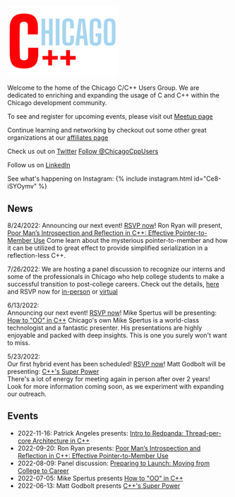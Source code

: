 <link rel="apple-touch-icon" sizes="180x180" href="apple-touch-icon.png">
<link rel="icon" type="image/png" sizes="32x32" href="favicon-32x32.png">
<link rel="icon" type="image/png" sizes="16x16" href="favicon-16x16.png">
<link rel="manifest" href="site.webmanifest">
<link rel="mask-icon" href="safari-pinned-tab.svg" color="#5bbad5">
<meta name="msapplication-TileColor" content="#da532c">
<meta name="theme-color" content="#ffffff">

<img src='ChicagoC++.png' width='50%' height='50%'>

Welcome to the home of the Chicago C/C++ Users Group. We are dedicated to enriching and expanding the usage of C and C++ within the Chicago development community.

To see and register for upcoming events, please visit out [Meetup page](https://www.meetup.com/Chicago-C-CPP-Users-Group)

Continue learning and networking by checkout out some other great organizations at our [affiliates page](./affiliates.md)

Check us out on [Twitter](https://twitter.com/ChicagoCppUsers)
<a href="https://twitter.com/ChicagoCppUsers?ref_src=twsrc%5Etfw" class="twitter-follow-button" data-show-count="false">Follow @ChicagoCppUsers</a>

Follow us on [LinkedIn](https://www.linkedin.com/company/chicago-cpp-users/about/)
<script src="https://platform.linkedin.com/in.js" type="text/javascript"> lang: en_US</script>
<script type="IN/FollowCompany" data-id="81519441" data-counter="none"></script>

See what's happening on Instagram:
{% include instagram.html id="Ce8-iSYOymv" %}

## News

8/24/2022:
Announcing our next event! [RSVP now](https://www.meetup.com/chicago-c-cpp-users-group/events/288020086/)!
Ron Ryan will present, [Poor Man’s Introspection and Reflection in C++: Effective Pointer-to-Member Use](events/2022-09)
Come learn about the mysterious pointer-to-member and how it can be utilized to great effect to provide simplified serialization in a reflection-less C++.

7/26/2022:
We are hosting a panel discussion to recognize our interns and some of the professionals in Chicago who help college students to make a successful transition to post-college careers.
Check out the details, [here](events/2022-08) and RSVP now for [in-person](https://www.meetup.com/chicago-c-cpp-users-group/events/287439990/) or [virtual](https://www.meetup.com/chicago-c-cpp-users-group/events/287440046/)

6/13/2022:  
Announcing our next event! [RSVP now](https://www.meetup.com/Chicago-C-CPP-Users-Group/events/)! Mike Spertus will be presenting: [How to "OO" in C++](events/2022-07)
Chicago's own Mike Spertus is a world-class technologist and a fantastic presenter. His presentations are highly enjoyable and packed with deep insights. This is one you surely won't want to miss.

5/23/2022:  
Our first hybrid event has been scheduled! [RSVP now](https://www.meetup.com/Chicago-C-CPP-Users-Group/events/286101553)! Matt Godbolt will be presenting: [C++'s Super Power](events/2022-06)  
There's a lot of energy for meeting again in person after over 2 years!  
Look for more information coming soon, as we experiment with expanding our outreach.


## Events

* 2022-11-16: Patrick Angeles presents: [Intro to Redpanda: Thread-per-core Architecture in C++](events/2022-11)
* 2022-09-20: Ron Ryan presents: [Poor Man’s Introspection and Reflection in C++: Effective Pointer-to-Member Use](events/2022-09)
* 2022-08-09: Panel discussion: [Preparing to Launch: Moving from College to Career](events/2022-08)
* 2022-07-05: Mike Spertus presents [How to "OO" in C++](events/2022-07)
* 2022-06-13: Matt Godbolt presents [C++'s Super Power](events/2022-06)

<script async src="//www.instagram.com/embed.js"></script>
<script async src="https://platform.twitter.com/widgets.js" charset="utf-8"></script>


